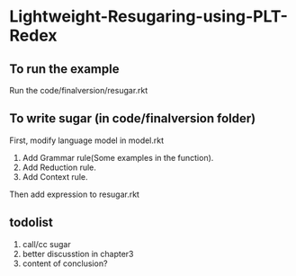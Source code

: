# Lightweight-Resugaring-using-PLT-Redex
## To run the example
Run the code/finalversion/resugar.rkt

## To write sugar (in code/finalversion folder)

First, modify language model in model.rkt
1. Add Grammar rule(Some examples in the function).
2. Add Reduction rule.
3. Add Context rule.

Then add expression to resugar.rkt

## todolist
1. call/cc sugar
2. better discusstion in chapter3
3. content of conclusion?